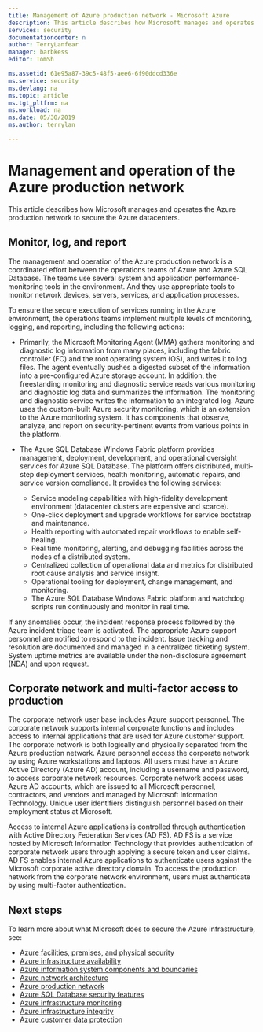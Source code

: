 ```yaml
---
title: Management of Azure production network - Microsoft Azure
description: This article describes how Microsoft manages and operates the Azure production network to secure the Azure datacenters.
services: security
documentationcenter: n
author: TerryLanfear
manager: barbkess
editor: TomSh

ms.assetid: 61e95a87-39c5-48f5-aee6-6f90ddcd336e
ms.service: security
ms.devlang: na
ms.topic: article
ms.tgt_pltfrm: na
ms.workload: na
ms.date: 05/30/2019
ms.author: terrylan

---
```


# Management and operation of the Azure production network    
This article describes how Microsoft manages and operates the Azure production network to secure the Azure datacenters.

## Monitor, log, and report

The management and operation of the Azure production network is a coordinated effort between the operations teams of Azure and Azure SQL Database. The teams use several system and application performance-monitoring tools in the environment. And they use appropriate tools to monitor network devices, servers, services, and application processes.

To ensure the secure execution of services running in the Azure environment, the operations teams implement multiple levels of monitoring, logging, and reporting, including the following actions:

- Primarily, the Microsoft Monitoring Agent (MMA) gathers monitoring and diagnostic log information from many places, including the fabric controller (FC) and the root operating system (OS), and writes it to log files. The agent eventually pushes a digested subset of the information into a pre-configured Azure storage account. In addition, the freestanding  monitoring and diagnostic service reads various monitoring and diagnostic log data and summarizes the information. The monitoring and diagnostic service writes the information to an integrated log. Azure uses the custom-built Azure security monitoring, which is an extension to the Azure monitoring system. It has components that observe, analyze, and report on security-pertinent events from various points in the platform.

- The Azure SQL Database Windows Fabric platform provides management, deployment, development, and operational oversight services for Azure SQL Database. The platform offers distributed, multi-step deployment services, health monitoring, automatic repairs, and service version compliance. It provides the following services:

   - Service modeling capabilities with high-fidelity development environment (datacenter clusters are expensive and scarce).
   - One-click deployment and upgrade workflows for service bootstrap and maintenance.
   - Health reporting with automated repair workflows to enable self-healing.
   - Real time monitoring, alerting, and debugging facilities across the nodes of a distributed system.
   - Centralized collection of operational data and metrics for distributed root cause analysis and service insight.
   - Operational tooling for deployment, change management, and monitoring.
   - The Azure SQL Database Windows Fabric platform and watchdog scripts run continuously and monitor in real time.

If any anomalies occur, the incident response process followed by the Azure incident triage team is activated. The appropriate Azure support personnel are notified to respond to the incident. Issue tracking and resolution are documented and managed in a centralized ticketing system. System uptime metrics are available under the non-disclosure agreement (NDA) and upon request.

## Corporate network and multi-factor access to production
The corporate network user base includes Azure support personnel. The corporate network supports internal corporate functions and includes access to internal applications that are used for Azure customer support. The corporate network is both logically and physically separated from the Azure production network. Azure personnel access the corporate network by using Azure workstations and laptops. All users must have an Azure Active Directory (Azure AD) account, including a username and password, to access corporate network resources. Corporate network access uses Azure AD accounts, which are issued to all Microsoft personnel, contractors, and vendors and managed by Microsoft Information Technology. Unique user identifiers distinguish personnel based on their employment status at Microsoft.

Access to internal Azure applications is controlled through authentication with Active Directory Federation Services (AD FS). AD FS is a service hosted by Microsoft Information Technology that provides authentication of corporate network users through applying a secure token and user claims. AD FS enables internal Azure applications to authenticate users against the Microsoft corporate active directory domain. To access the production network from the corporate network environment, users must authenticate by using multi-factor authentication.

## Next steps
To learn more about what Microsoft does to secure the Azure infrastructure, see:

- [Azure facilities, premises, and physical security](physical-security.md)
- [Azure infrastructure availability](infrastructure-availability.md)
- [Azure information system components and boundaries](infrastructure-components.md)
- [Azure network architecture](infrastructure-network.md)
- [Azure production network](production-network.md)
- [Azure SQL Database security features](infrastructure-sql.md)
- [Azure infrastructure monitoring](infrastructure-monitoring.md)
- [Azure infrastructure integrity](infrastructure-integrity.md)
- [Azure customer data protection](protection-customer-data.md)
